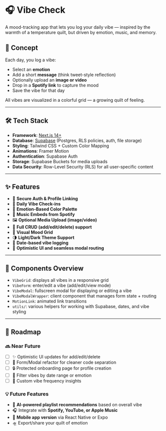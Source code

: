 # 🎧 Vibe Check

A mood-tracking app that lets you log your daily vibe — inspired by the warmth of a temperature quilt, but driven by emotion, music, and memory.

## 🧠 Concept

Each day, you log a vibe:
- Select an **emotion**
- Add a short **message** (think tweet-style reflection)
- Optionally upload an **image or video**
- Drop in a **Spotify link** to capture the mood
- Save the vibe for that day

All vibes are visualized in a colorful grid — a growing quilt of feeling.

---

## 🛠️ Tech Stack

- **Framework**: [Next.js 14+](https://nextjs.org/)
- **Database**: [Supabase](https://supabase.com/) (Postgres, RLS policies, auth, file storage)
- **Styling**: Tailwind CSS + Custom Color Mapping
- **Animations**: Framer Motion
- **Authentication**: Supabase Auth
- **Storage**: Supabase Buckets for media uploads
- **Data Security**: Row-Level Security (RLS) for all user-specific content

---

## ✨ Features

- 🔐 **Secure Auth & Profile Linking**
- 🧵 **Daily Vibe Check-ins**
- 🎨 **Emotion-Based Color Palette**
- 🎵 **Music Embeds from Spotify**
- 🖼️ **Optional Media Upload (image/video)**
- 🔁 **Full CRUD (add/edit/delete) support**
- 🧊 **Visual Mood Grid**
- 🌗 **Light/Dark Theme Support**
- 📅 **Date-based vibe logging**
- 🚀 **Optimistic UI and seamless modal routing**

---

## 🧱 Components Overview

- `VibeGrid`: displays all vibes in a responsive grid
- `VibeForm`: enter/edit a vibe (add/edit/view mode)
- `VibeModal`: fullscreen modal for displaying or editing a vibe
- `VibeModalWrapper`: client component that manages form state + routing
- `MotionLink`: animated link transitions
- `utils/`: various helpers for working with Supabase, dates, and vibe styling

---

## 🚧 Roadmap

### 🔜 Near Future
- [ ] ✨ Optimistic UI updates for add/edit/delete
- [ ] 🧼 Form/Modal refactor for cleaner code separation
- [ ] 🔒 Protected onboarding page for profile creation
- [ ] 📅 Filter vibes by date range or emotion
- [ ] 🧵 Custom vibe frequency insights

### 💡 Future Features
- 🤖 **AI-powered playlist recommendations** based on overall vibe
- 🎧 Integrate with **Spotify, YouTube, or Apple Music**
- 📲 **Mobile app version** via React Native or Expo
- 🛸 Export/share your quilt of emotion

